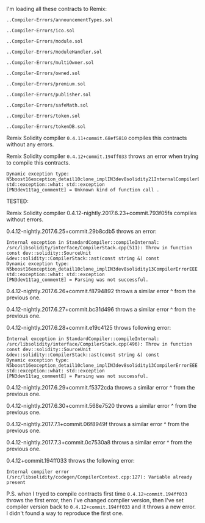 I'm loading all these contracts to Remix:

`..Compiler-Errors/announcementTypes.sol`

`..Compiler-Errors/ico.sol`

`..Compiler-Errors/module.sol`

`..Compiler-Errors/moduleHandler.sol`

`..Compiler-Errors/multiOwner.sol`

`..Compiler-Errors/owned.sol`

`..Compiler-Errors/premium.sol`

`..Compiler-Errors/publisher.sol`

`..Compiler-Errors/safeMath.sol`

`..Compiler-Errors/token.sol`

`..Compiler-Errors/tokenDB.sol`

Remix Solidity compiler `0.4.11+commit.68ef5810` compiles this contracts without any errors.

Remix Solidity compiler `0.4.12+commit.194ff033` throws an error when trying to compile this contracts.


```Internal exception in StandardCompiler::compileInternal: /src/libsolidity/ast/ASTJsonConverter.cpp(791): Throw in function string dev::solidity::ASTJsonConverter::functionCallKind(dev::solidity::FunctionCallKind)
Dynamic exception type: N5boost16exception_detail10clone_implIN3dev8solidity21InternalCompilerErrorEEE
std::exception::what: std::exception
[PN3dev11tag_commentE] = Unknown kind of function call .
```


TESTED:

Remix Solidity compiler 0.4.12-nightly.2017.6.23+commit.793f05fa compiles without errors.

0.4.12-nightly.2017.6.25+commit.29b8cdb5 throws an error:

```
Internal exception in StandardCompiler::compileInternal: /src/libsolidity/interface/CompilerStack.cpp(511): Throw in function const dev::solidity::SourceUnit &dev::solidity::CompilerStack::ast(const string &) const
Dynamic exception type: N5boost16exception_detail10clone_implIN3dev8solidity13CompilerErrorEEE
std::exception::what: std::exception
[PN3dev11tag_commentE] = Parsing was not successful.
```

0.4.12-nightly.2017.6.26+commit.f8794892 throws a similar error ^ from the previous one.

0.4.12-nightly.2017.6.27+commit.bc31d496 throws a similar error ^ from the previous one.


0.4.12-nightly.2017.6.28+commit.e19c4125 throws following error:

```
Internal exception in StandardCompiler::compileInternal: /src/libsolidity/interface/CompilerStack.cpp(496): Throw in function const dev::solidity::SourceUnit &dev::solidity::CompilerStack::ast(const string &) const
Dynamic exception type: N5boost16exception_detail10clone_implIN3dev8solidity13CompilerErrorEEE
std::exception::what: std::exception
[PN3dev11tag_commentE] = Parsing was not successful.
```


0.4.12-nightly.2017.6.29+commit.f5372cda throws a similar error ^ from the previous one.

0.4.12-nightly.2017.6.30+commit.568e7520 throws a similar error ^ from the previous one.

0.4.12-nightly.2017.7.1+commit.06f8949f  throws a similar error ^ from the previous one.

0.4.12-nightly.2017.7.3+commit.0c7530a8  throws a similar error ^ from the previous one.


0.4.12+commit.194ff033  throws the following error:

```
Internal compiler error (/src/libsolidity/codegen/CompilerContext.cpp:127): Variable already present
```



P.S. when I tryed to compile contracts first time `0.4.12+commit.194ff033` throws the first error, then I've changed compiler version, then I've set compiler version back to `0.4.12+commit.194ff033` and it throws a new error. I didn't found a way to reproduce the first one.
